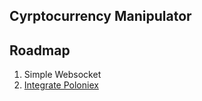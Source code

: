 
## Cyrptocurrency Manipulator 

## Roadmap
1. Simple Websocket
2. [Integrate Poloniex](https://poloniex.com/support/api/)